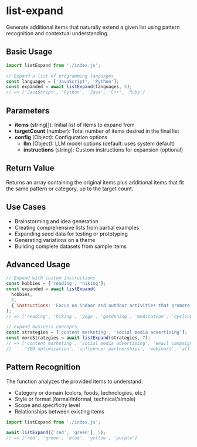 # list-expand

Generate additional items that naturally extend a given list using pattern recognition and contextual understanding.

## Basic Usage

```javascript
import listExpand from './index.js';

// Expand a list of programming languages
const languages = ['JavaScript', 'Python'];
const expanded = await listExpand(languages, 5);
// => ['JavaScript', 'Python', 'Java', 'C++', 'Ruby']
```

## Parameters

- **items** (string[]): Initial list of items to expand from
- **targetCount** (number): Total number of items desired in the final list
- **config** (Object): Configuration options
  - **llm** (Object): LLM model options (default: uses system default)
  - **instructions** (string): Custom instructions for expansion (optional)

## Return Value

Returns an array containing the original items plus additional items that fit the same pattern or category, up to the target count.

## Use Cases

- Brainstorming and idea generation
- Creating comprehensive lists from partial examples
- Expanding seed data for testing or prototyping
- Generating variations on a theme
- Building complete datasets from sample items

## Advanced Usage

```javascript
// Expand with custom instructions
const hobbies = ['reading', 'hiking'];
const expanded = await listExpand(
  hobbies, 
  6, 
  { instructions: 'Focus on indoor and outdoor activities that promote wellness' }
);
// => ['reading', 'hiking', 'yoga', 'gardening', 'meditation', 'cycling']

// Expand business concepts
const strategies = ['content marketing', 'social media advertising'];
const moreStrategies = await listExpand(strategies, 7);
// => ['content marketing', 'social media advertising', 'email campaigns', 
//     'SEO optimization', 'influencer partnerships', 'webinars', 'affiliate programs']
```

## Pattern Recognition

The function analyzes the provided items to understand:
- Category or domain (colors, foods, technologies, etc.)
- Style or format (formal/informal, technical/simple)
- Scope and specificity level
- Relationships between existing items

```javascript
import listExpand from './index.js';

await listExpand(['red', 'green'], 5);
// => ['red', 'green', 'blue', 'yellow', 'purple']
```
